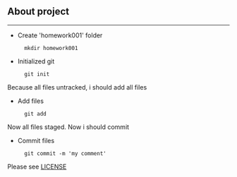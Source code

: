 ## About project

***

* Create 'homework001' folder

    ```
      mkdir homework001
    ```

* Initialized git

  ```
    git init
  ```

Because all files untracked, i should add all files

* Add files

  ```
    git add
  ```

Now all files staged. Now i should commit

* Commit files

  ```
    git commit -m 'my comment'
  ```

Please see [LICENSE](LICENSE.md)